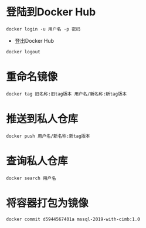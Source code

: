 # 登陆到Docker Hub

```shell
docker login -u 用户名 -p 密码
```

- 登出Docker Hub

```shell
docker logout
```

# 重命名镜像

```shell
docker tag 旧名称:旧tag版本 用户名/新名称:新tag版本
```

# 推送到私人仓库

```shell
docker push 用户名/新名称:新tag版本
```

# 查询私人仓库

```shell
docker search 用户名
```

# 将容器打包为镜像

```shell
docker commit d5944567401a mssql-2019-with-cimb:1.0
```

